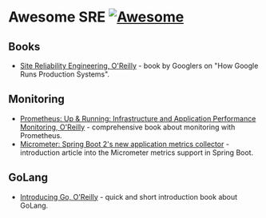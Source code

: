 # Awesome SRE [![Awesome](https://cdn.rawgit.com/sindresorhus/awesome/d7305f38d29fed78fa85652e3a63e154dd8e8829/media/badge.svg)](https://github.com/sindresorhus/awesome)

## Books
- [Site Reliability Engineering, O'Reilly](https://www.amazon.com/Site-Reliability-Engineering-Production-Systems/dp/149192912X) - book by Googlers on "How Google Runs Production Systems".

## Monitoring

- [Prometheus: Up & Running: Infrastructure and Application Performance Monitoring, O'Reilly](https://www.amazon.com/Prometheus-Infrastructure-Application-Performance-Monitoring/dp/1492034142) - comprehensive book about monitoring with Prometheus.
- [Micrometer: Spring Boot 2's new application metrics collector](https://spring.io/blog/2018/03/16/micrometer-spring-boot-2-s-new-application-metrics-collector) - introduction article into the Micrometer metrics support in Spring Boot.

## GoLang

- [Introducing Go, O'Reilly](https://www.amazon.com/Introducing-Go-Reliable-Scalable-Programs/dp/1491941952) - quick and short introduction book about GoLang.
